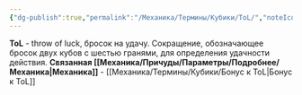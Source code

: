 ```yaml
---
{"dg-publish":true,"permalink":"/Механика/Термины/Кубики/ToL/","noteIcon":"","created":"2025-07-30T10:44:51.005+03:00","updated":"2025-07-29T23:53:02.094+03:00"}
---
```


**ToL** - throw of luck, бросок на удачу. Сокращение, обозначающее бросок двух кубов с шестью гранями, для определения удачности действия.
**Связанная [[Механика/Причуды/Параметры/Подробнее/Механика\|Механика]]** - [[Механика/Термины/Кубики/Бонус к ToL\|Бонус к ToL]]